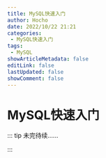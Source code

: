 ```yaml
---
title: MySQL快速入门
author: Hocho
date: 2022/10/22 21:21
categories:
 - MySQL快速入门
tags:
 - MySQL
showArticleMetadata: false
editLink: false
lastUpdated: false
showComment: false
---
```


# MySQL快速入门

::: tip 未完待续......

:::
